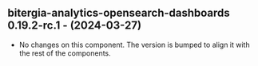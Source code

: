   ## bitergia-analytics-opensearch-dashboards 0.19.2-rc.1 - (2024-03-27)
  
  * No changes on this component. The version is bumped to align it
    with the rest of the components.
